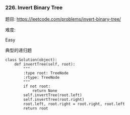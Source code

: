### 226. Invert Binary Tree

题目:
<https://leetcode.com/problems/invert-binary-tree/>


难度:

Easy

典型的递归题


```
class Solution(object):
    def invertTree(self, root):
        """
        :type root: TreeNode
        :rtype: TreeNode
        """
        if not root:
            return None
        self.invertTree(root.left)
        self.invertTree(root.right)
        root.left, root.right = root.right, root.left
        return root
```

